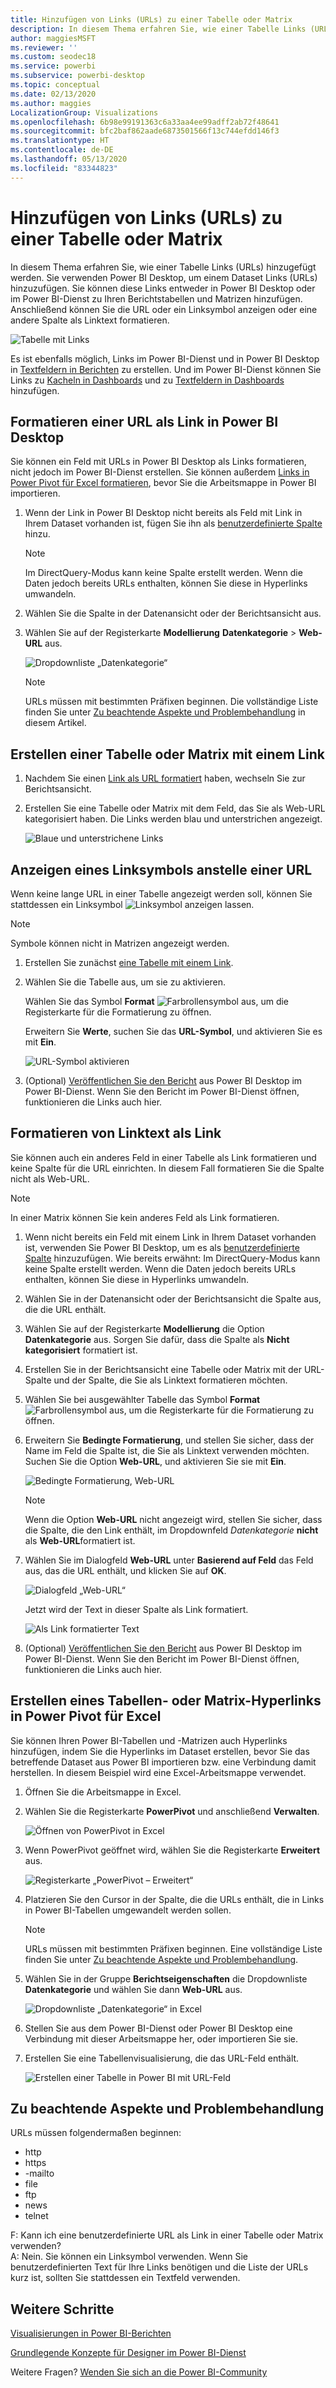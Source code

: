 ```yaml
---
title: Hinzufügen von Links (URLs) zu einer Tabelle oder Matrix
description: In diesem Thema erfahren Sie, wie einer Tabelle Links (URLs) hinzugefügt werden. Sie verwenden Power BI Desktop, um einem Dataset Links (URLs) hinzuzufügen. Dann können Sie diese Links entweder in Power BI Desktop oder im Power BI-Dienst zu Ihren Berichtstabellen und Matrizen hinzufügen.
author: maggiesMSFT
ms.reviewer: ''
ms.custom: seodec18
ms.service: powerbi
ms.subservice: powerbi-desktop
ms.topic: conceptual
ms.date: 02/13/2020
ms.author: maggies
LocalizationGroup: Visualizations
ms.openlocfilehash: 6b98e99191363c6a33aa4ee99adff2ab72f48641
ms.sourcegitcommit: bfc2baf862aade6873501566f13c744efdd146f3
ms.translationtype: HT
ms.contentlocale: de-DE
ms.lasthandoff: 05/13/2020
ms.locfileid: "83344823"
---
```

# <a name="add-hyperlinks-urls-to-a-table-or-matrix"></a>Hinzufügen von Links (URLs) zu einer Tabelle oder Matrix
In diesem Thema erfahren Sie, wie einer Tabelle Links (URLs) hinzugefügt werden. Sie verwenden Power BI Desktop, um einem Dataset Links (URLs) hinzuzufügen. Sie können diese Links entweder in Power BI Desktop oder im Power BI-Dienst zu Ihren Berichtstabellen und Matrizen hinzufügen. Anschließend können Sie die URL oder ein Linksymbol anzeigen oder eine andere Spalte als Linktext formatieren.

![Tabelle mit Links](media/power-bi-hyperlinks-in-tables/power-bi-url-link-text.png)

Es ist ebenfalls möglich, Links im Power BI-Dienst und in Power BI Desktop in [Textfeldern in Berichten](service-add-hyperlink-to-text-box.md) zu erstellen. Und im Power BI-Dienst können Sie Links zu [Kacheln in Dashboards](service-dashboard-edit-tile.md) und zu [Textfeldern in Dashboards](service-dashboard-add-widget.md) hinzufügen. 


## <a name="format-a-url-as-a-hyperlink-in-power-bi-desktop"></a>Formatieren einer URL als Link in Power BI Desktop

Sie können ein Feld mit URLs in Power BI Desktop als Links formatieren, nicht jedoch im Power BI-Dienst erstellen. Sie können außerdem [Links in Power Pivot für Excel formatieren](#create-a-table-or-matrix-hyperlink-in-excel-power-pivot), bevor Sie die Arbeitsmappe in Power BI importieren.

1. Wenn der Link in Power BI Desktop nicht bereits als Feld mit Link in Ihrem Dataset vorhanden ist, fügen Sie ihn als [benutzerdefinierte Spalte](../transform-model/desktop-common-query-tasks.md) hinzu.

    > [!NOTE]
    > Im DirectQuery-Modus kann keine Spalte erstellt werden.  Wenn die Daten jedoch bereits URLs enthalten, können Sie diese in Hyperlinks umwandeln.

2. Wählen Sie die Spalte in der Datenansicht oder der Berichtsansicht aus. 

3. Wählen Sie auf der Registerkarte **Modellierung** **Datenkategorie** > **Web-URL** aus.
   
    ![Dropdownliste „Datenkategorie“](media/power-bi-hyperlinks-in-tables/power-bi-format-web-url.png)

    > [!NOTE]
    > URLs müssen mit bestimmten Präfixen beginnen. Die vollständige Liste finden Sie unter [Zu beachtende Aspekte und Problembehandlung](#considerations-and-troubleshooting) in diesem Artikel.

## <a name="create-a-table-or-matrix-with-a-hyperlink"></a>Erstellen einer Tabelle oder Matrix mit einem Link

1. Nachdem Sie einen [Link als URL formatiert](#format-a-url-as-a-hyperlink-in-power-bi-desktop) haben, wechseln Sie zur Berichtsansicht.
2. Erstellen Sie eine Tabelle oder Matrix mit dem Feld, das Sie als Web-URL kategorisiert haben. Die Links werden blau und unterstrichen angezeigt.

    ![Blaue und unterstrichene Links](media/power-bi-hyperlinks-in-tables/power-bi-url-blue-underline.png)


## <a name="display-a-hyperlink-icon-instead-of-a-url"></a>Anzeigen eines Linksymbols anstelle einer URL

Wenn keine lange URL in einer Tabelle angezeigt werden soll, können Sie stattdessen ein Linksymbol ![Linksymbol](media/power-bi-hyperlinks-in-tables/power-bi-hyperlink-icon.png) anzeigen lassen. 

> [!NOTE]
> Symbole können nicht in Matrizen angezeigt werden.
   
1. Erstellen Sie zunächst [eine Tabelle mit einem Link](#create-a-table-or-matrix-with-a-hyperlink).

2. Wählen Sie die Tabelle aus, um sie zu aktivieren.

    Wählen Sie das Symbol **Format** ![Farbrollensymbol](media/power-bi-hyperlinks-in-tables/power-bi-paintroller.png) aus, um die Registerkarte für die Formatierung zu öffnen.

    Erweitern Sie **Werte**, suchen Sie das **URL-Symbol**, und aktivieren Sie es mit **Ein**.

    ![URL-Symbol aktivieren](media/power-bi-hyperlinks-in-tables/power-bi-url-icon-on.png)

1. (Optional) [Veröffentlichen Sie den Bericht](desktop-upload-desktop-files.md) aus Power BI Desktop im Power BI-Dienst. Wenn Sie den Bericht im Power BI-Dienst öffnen, funktionieren die Links auch hier.

## <a name="format-link-text-as-a-hyperlink"></a>Formatieren von Linktext als Link

Sie können auch ein anderes Feld in einer Tabelle als Link formatieren und keine Spalte für die URL einrichten. In diesem Fall formatieren Sie die Spalte nicht als Web-URL.

> [!NOTE]
> In einer Matrix können Sie kein anderes Feld als Link formatieren.

1. Wenn nicht bereits ein Feld mit einem Link in Ihrem Dataset vorhanden ist, verwenden Sie Power BI Desktop, um es als [benutzerdefinierte Spalte](../transform-model/desktop-common-query-tasks.md) hinzuzufügen. Wie bereits erwähnt: Im DirectQuery-Modus kann keine Spalte erstellt werden.  Wenn die Daten jedoch bereits URLs enthalten, können Sie diese in Hyperlinks umwandeln.

2. Wählen Sie in der Datenansicht oder der Berichtsansicht die Spalte aus, die die URL enthält. 

3. Wählen Sie auf der Registerkarte **Modellierung** die Option **Datenkategorie** aus. Sorgen Sie dafür, dass die Spalte als **Nicht kategorisiert** formatiert ist.

2. Erstellen Sie in der Berichtsansicht eine Tabelle oder Matrix mit der URL-Spalte und der Spalte, die Sie als Linktext formatieren möchten.

3. Wählen Sie bei ausgewählter Tabelle das Symbol **Format** ![Farbrollensymbol](media/power-bi-hyperlinks-in-tables/power-bi-paintroller.png) aus, um die Registerkarte für die Formatierung zu öffnen.

4. Erweitern Sie **Bedingte Formatierung**, und stellen Sie sicher, dass der Name im Feld die Spalte ist, die Sie als Linktext verwenden möchten. Suchen Sie die Option **Web-URL**, und aktivieren Sie sie mit **Ein**.

    ![Bedingte Formatierung, Web-URL](media/power-bi-hyperlinks-in-tables/power-bi-format-conditional-web-url.png)

    > [!NOTE]
    > Wenn die Option **Web-URL** nicht angezeigt wird, stellen Sie sicher, dass die Spalte, die den Link enthält, im Dropdownfeld *Datenkategorie* **nicht** als **Web-URL**formatiert ist.

5. Wählen Sie im Dialogfeld **Web-URL** unter **Basierend auf Feld** das Feld aus, das die URL enthält, und klicken Sie auf **OK**.

    ![Dialogfeld „Web-URL“](media/power-bi-hyperlinks-in-tables/power-bi-format-web-url-dialog.png)

    Jetzt wird der Text in dieser Spalte als Link formatiert.

    ![Als Link formatierter Text](media/power-bi-hyperlinks-in-tables/power-bi-url-link-text.png)

1. (Optional) [Veröffentlichen Sie den Bericht](desktop-upload-desktop-files.md) aus Power BI Desktop im Power BI-Dienst. Wenn Sie den Bericht im Power BI-Dienst öffnen, funktionieren die Links auch hier.

## <a name="create-a-table-or-matrix-hyperlink-in-excel-power-pivot"></a>Erstellen eines Tabellen- oder Matrix-Hyperlinks in Power Pivot für Excel

Sie können Ihren Power BI-Tabellen und -Matrizen auch Hyperlinks hinzufügen, indem Sie die Hyperlinks im Dataset erstellen, bevor Sie das betreffende Dataset aus Power BI importieren bzw. eine Verbindung damit herstellen. In diesem Beispiel wird eine Excel-Arbeitsmappe verwendet.

1. Öffnen Sie die Arbeitsmappe in Excel.
2. Wählen Sie die Registerkarte **PowerPivot** und anschließend **Verwalten**.
   
   ![Öffnen von PowerPivot in Excel](media/power-bi-hyperlinks-in-tables/createhyperlinkinpowerpivot2.png)
1. Wenn PowerPivot geöffnet wird, wählen Sie die Registerkarte **Erweitert** aus.
   
   ![Registerkarte „PowerPivot – Erweitert“](media/power-bi-hyperlinks-in-tables/createhyperlinkinpowerpivot3.png)
4. Platzieren Sie den Cursor in der Spalte, die die URLs enthält, die in Links in Power BI-Tabellen umgewandelt werden sollen.
   
   > [!NOTE]
   > URLs müssen mit bestimmten Präfixen beginnen. Eine vollständige Liste finden Sie unter [Zu beachtende Aspekte und Problembehandlung](#considerations-and-troubleshooting).
   > 
   
5. Wählen Sie in der Gruppe **Berichtseigenschaften** die Dropdownliste **Datenkategorie** und wählen Sie dann **Web-URL** aus. 
   
   ![Dropdownliste „Datenkategorie“ in Excel](media/power-bi-hyperlinks-in-tables/createhyperlinksnew.png)

6. Stellen Sie aus dem Power BI-Dienst oder Power BI Desktop eine Verbindung mit dieser Arbeitsmappe her, oder importieren Sie sie.
7. Erstellen Sie eine Tabellenvisualisierung, die das URL-Feld enthält.
   
   ![Erstellen einer Tabelle in Power BI mit URL-Feld](media/power-bi-hyperlinks-in-tables/hyperlinksintables.gif)

## <a name="considerations-and-troubleshooting"></a>Zu beachtende Aspekte und Problembehandlung

URLs müssen folgendermaßen beginnen:
- http
- https
- -mailto
- file
- ftp
- news
- telnet

F: Kann ich eine benutzerdefinierte URL als Link in einer Tabelle oder Matrix verwenden?    
A: Nein. Sie können ein Linksymbol verwenden. Wenn Sie benutzerdefinierten Text für Ihre Links benötigen und die Liste der URLs kurz ist, sollten Sie stattdessen ein Textfeld verwenden.


## <a name="next-steps"></a>Weitere Schritte
[Visualisierungen in Power BI-Berichten](../visuals/power-bi-report-visualizations.md)

[Grundlegende Konzepte für Designer im Power BI-Dienst](../fundamentals/service-basic-concepts.md)

Weitere Fragen? [Wenden Sie sich an die Power BI-Community](https://community.powerbi.com/)
